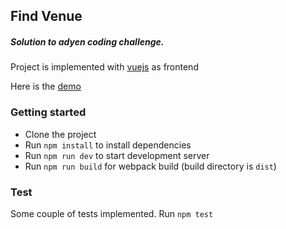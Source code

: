## Find Venue
##### Solution to adyen coding challenge.
Project is implemented with [vuejs](https://vuejs.org "vuejs' website") as frontend

Here is the [demo](https://find-venue.herokuapp.com "Adyen's coding challenge")

### Getting started
* Clone the project
* Run `npm install` to install dependencies
* Run `npm run dev` to start development server
* Run `npm run build` for webpack build (build directory is `dist`)

### Test

Some couple of tests implemented. Run `npm test`

